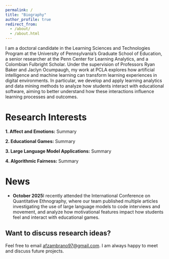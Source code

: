 ```yaml
---
permalink: /
title: "Biography"
author_profile: true
redirect_from: 
  - /about/
  - /about.html
---
```


I am a doctoral candidate in the Learning Sciences and Technologies Program at the University of Pennsylvania’s Graduate School of Education, a senior researcher at the Penn Center for Learning Analytics, and a Colombian Fulbright Scholar. Under the supervision of Professors Ryan Baker and Jaclyn Ocumpaugh, my work at PCLA explores how artificial intelligence and machine learning can transform learning experiences in digital environments. In particular, we develop and apply learning analytics and data mining methods to analyze how students interact with educational software, aiming to better understand how these interactions influence learning processes and outcomes.

Research Interests
======

**1. Affect and Emotions:** Summary

**2. Educational Games:** Summary

**3. Large Language Model Applications:** Summary

**4. Algorithmic Fairness:** Summary

News
======
- **October 2025**I recently attended the International Conference on Quantitative Ethnography, where our team published multiple articles investigating the use of large language models to code interviews and movement, and analyze how motivational features impact how students feel and interact with educational games.

Want to discuss research ideas?
------
Feel free to email afzambrano97@gmail.com. I am always happy to meet and discuss future projects.
